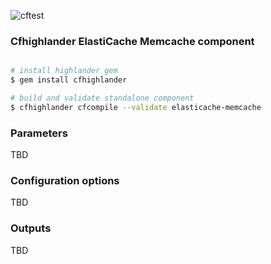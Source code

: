 ![cftest](https://github.com/theonestack/hl-component-elasticache-memcache/actions/workflows/rspec.yaml/badge.svg)
### Cfhighlander ElastiCache Memcache component

```bash

# install highlander gem
$ gem install cfhighlander

# build and validate standalone component
$ cfhighlander cfcompile --validate elasticache-memcache

```


### Parameters

TBD

### Configuration options

TBD

### Outputs

TBD
